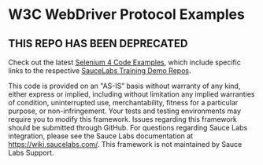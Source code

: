 # W3C WebDriver Protocol Examples

## THIS REPO HAS BEEN DEPRECATED

Check out the latest [Selenium 4 Code Examples](https://docs.saucelabs.com/web-apps/automated-testing/selenium/#), which include specific
links to the respective [SauceLabs Training Demo Repos](https://github.com/saucelabs-training#choose-pinned-repositories).

This code is provided on an "AS-IS” basis without warranty of any kind, either express or implied, including without limitation any implied warranties of condition, uninterrupted use, merchantability, fitness for a particular purpose, or non-infringement. Your tests and testing environments may require you to modify this framework. Issues regarding this framework should be submitted through GitHub. For questions regarding Sauce Labs integration, please see the Sauce Labs documentation at https://wiki.saucelabs.com/. This framework is not maintained by Sauce Labs Support.
